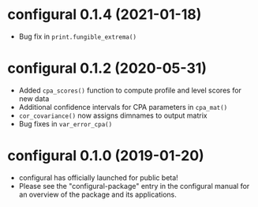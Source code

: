 # configural 0.1.4 (2021-01-18)

- Bug fix in `print.fungible_extrema()`

# configural 0.1.2 (2020-05-31)

- Added `cpa_scores()` function to compute profile and level scores for new data
- Additional confidence intervals for CPA parameters in `cpa_mat()`
- `cor_covariance()` now assigns dimnames to output matrix
- Bug fixes in `var_error_cpa()`

# configural 0.1.0 (2019-01-20)

- configural has officially launched for public beta!
- Please see the "configural-package" entry in the configural manual for an overview of the package and its applications.
